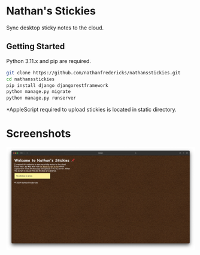 # Nathan's Stickies
Sync desktop sticky notes to the cloud.

## Getting Started
Python 3.11.x and pip are required.
```sh
git clone https://github.com/nathanfredericks/nathansstickies.git
cd nathansstickies
pip install django djangorestframework
python manage.py migrate
python manage.py runserver
```
*AppleScript required to upload stickies is located in static directory.
# Screenshots
![screenshot](https://github.com/nathanfredericks/nathansstickies/blob/main/screenshot.png?raw=true)
